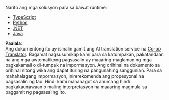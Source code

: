 <!--
CO_OP_TRANSLATOR_METADATA:
{
  "original_hash": "accc66cf3ff6a24b00f6ac0e1235644b",
  "translation_date": "2025-06-11T16:09:13+00:00",
  "source_file": "03-GettingStarted/02-client/solution/README.md",
  "language_code": "tl"
}
-->
Narito ang mga solusyon para sa bawat runtime:

- [TypeScript](./typescript/README.md)
- [Python](./python/README.md)
- [.NET](../../../../../03-GettingStarted/02-client/solution/dotnet)
- [Java](./java/README.md)

**Paalala**:  
Ang dokumentong ito ay isinalin gamit ang AI translation service na [Co-op Translator](https://github.com/Azure/co-op-translator). Bagamat nagsusumikap kami para sa katumpakan, pakatandaan na ang mga awtomatikong pagsasalin ay maaaring maglaman ng mga pagkakamali o di-tumpak na impormasyon. Ang orihinal na dokumento sa orihinal nitong wika ang dapat ituring na pangunahing sanggunian. Para sa mahahalagang impormasyon, inirerekomenda ang propesyonal na pagsasalin ng tao. Hindi kami mananagot sa anumang hindi pagkakaunawaan o maling interpretasyon na maaaring magmula sa paggamit ng pagsasaling ito.